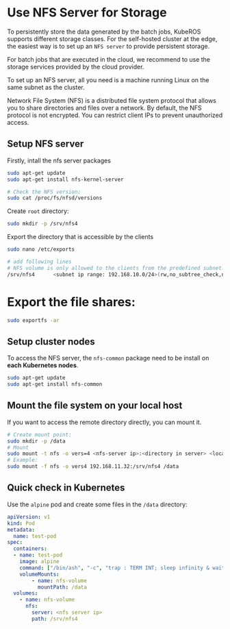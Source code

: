 # Use NFS Server for Storage

To persistently store the data generated by the batch jobs, KubeROS supports different storage classes. For the self-hosted cluster at the edge, the easiest way is to set up an `NFS server` to provide persistent storage.

For batch jobs that are executed in the cloud, we recommend to use the storage services provided by the cloud provider.

To set up an NFS server, all you need is a machine running Linux on the same subnet as the cluster. 

Network File System (NFS) is a distributed file system protocol that allows you to share directories and files over a network. By default, the NFS protocol is not encrypted. You can restrict client IPs to prevent unauthorized access. 


## Setup NFS server
Firstly, intall the nfs server packages
```bash
sudo apt-get update
sudo apt-get install nfs-kernel-server

# Check the NFS version:
sudo cat /proc/fs/nfsd/versions
```

Create `root` directory:
```bash
sudo mkdir -p /srv/nfs4
```

Export the directory that is accessible by the clients
```bash
sudo nano /etc/exports

# add following lines
# NFS volume is only allowed to the clients from the predefined subnet.
/srv/nfs4      <subnet ip range: 192.168.10.0/24>(rw,no_subtree_check,no_root_squash)
```

# Export the file shares:
```bash
sudo exportfs -ar
```

## Setup cluster nodes
To access the NFS server, the `nfs-common` package need to be install on **each Kubernetes nodes**.
```bash
sudo apt-get update 
sudo apt-get install nfs-common
```

## Mount the file system on your local host
If you want to access the remote directory directly, you can mount it. 
```bash
# Create mount point:
sudo mkdir -p /data
# Mount
sudo mount -t nfs -o vers=4 <nfs-server ip>:<directory in server> <local mount point>
# Example:
sudo mount -f nfs -o vers4 192.168.11.32:/srv/nfs4 /data
```

## Quick check in Kubernetes
Use the `alpine` pod and create some files in the `/data` directory: 
```yaml
apiVersion: v1
kind: Pod
metadata:
  name: test-pod
spec:
  containers:
  - name: test-pod
    image: alpine
    command: ["/bin/ash", "-c", "trap : TERM INT; sleep infinity & wait"]
    volumeMounts:
        - name: nfs-volume
          mountPath: /data
  volumes:
    - name: nfs-volume
      nfs:
        server: <nfs server ip>
        path: /srv/nfs4
```

